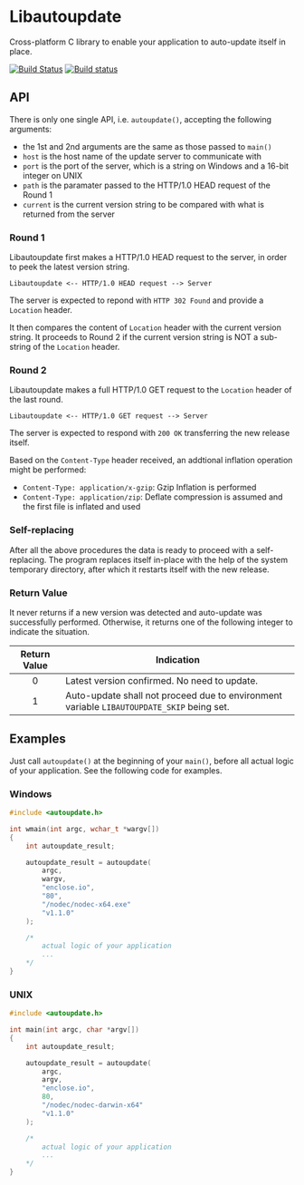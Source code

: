 # Libautoupdate

Cross-platform C library to enable your application to auto-update itself in place.

[![Build Status](https://travis-ci.org/pmq20/libautoupdate.svg?branch=master)](https://travis-ci.org/pmq20/libautoupdate)
[![Build status](https://ci.appveyor.com/api/projects/status/sjdyfwd768lh187f/branch/master?svg=true)](https://ci.appveyor.com/project/pmq20/libautoupdate/branch/master)

## API

There is only one single API, i.e. `autoupdate()`, accepting the following arguments:

- the 1st and 2nd arguments are the same as those passed to `main()`
- `host` is the host name of the update server to communicate with
- `port` is the port of the server, which is a string on Windows and a 16-bit integer on UNIX
- `path` is the paramater passed to the HTTP/1.0 HEAD request of the Round 1
- `current` is the current version string to be compared with what is returned from the server

### Round 1

Libautoupdate first makes a HTTP/1.0 HEAD request to the server, in order to peek the latest version string.

    Libautoupdate <-- HTTP/1.0 HEAD request --> Server

The server is expected to repond with `HTTP 302 Found` and provide a `Location` header.

It then compares the content of `Location` header with the current version string.
It proceeds to Round 2 if the current version string is NOT a sub-string of the `Location` header.

### Round 2

Libautoupdate makes a full HTTP/1.0 GET request to the `Location` header of the last round.

    Libautoupdate <-- HTTP/1.0 GET request --> Server

The server is expected to respond with `200 OK` transferring the new release itself.

Based on the `Content-Type` header received, an addtional inflation operation might be performed:
- `Content-Type: application/x-gzip`: Gzip Inflation is performed
- `Content-Type: application/zip`: Deflate compression is assumed and the first file is inflated and used

### Self-replacing

After all the above procedures the data is ready to proceed with a self-replacing.
The program replaces itself in-place with the help of the system temporary directory,
after which it restarts itself with the new release.

### Return Value

It never returns if a new version was detected and auto-update was successfully performed.
Otherwise, it returns one of the following integer to indicate the situation.

|  Return Value  | Indication   |
|:--------------:|--------------|
|        0       | Latest version confirmed. No need to update.
|        1       | Auto-update shall not proceed due to environment variable `LIBAUTOUPDATE_SKIP` being set. |

## Examples

Just call `autoupdate()` at the beginning of your `main()`,
before all actual logic of your application.
See the following code for examples.

### Windows

```C
#include <autoupdate.h>

int wmain(int argc, wchar_t *wargv[])
{
	int autoupdate_result;

	autoupdate_result = autoupdate(
		argc,
		wargv,
		"enclose.io",
		"80",
		"/nodec/nodec-x64.exe"
		"v1.1.0"
	);

	/* 
		actual logic of your application
		...
	*/
}
```

### UNIX

```C
#include <autoupdate.h>

int main(int argc, char *argv[])
{
	int autoupdate_result;

	autoupdate_result = autoupdate(
		argc,
		argv,
		"enclose.io",
		80,
		"/nodec/nodec-darwin-x64"
		"v1.1.0"
	);

	/* 
		actual logic of your application
		...
	*/
}
```
